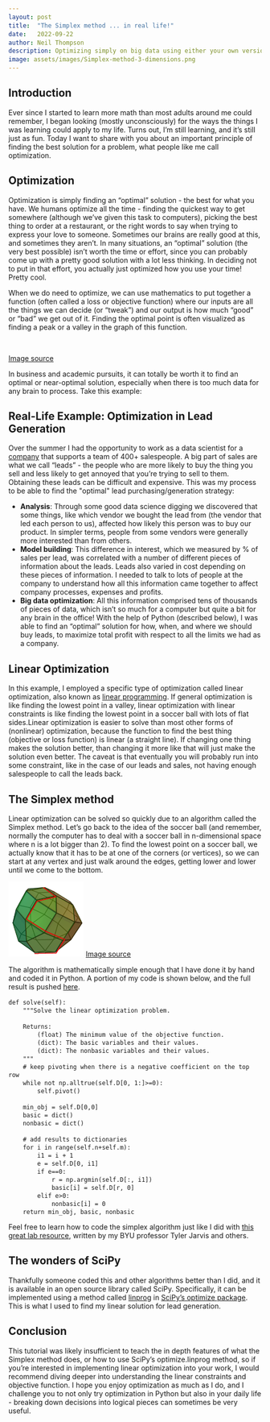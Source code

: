 ```yaml
---
layout: post
title:  "The Simplex method ... in real life!"
date:   2022-09-22
author: Neil Thompson
description: Optimizing simply on big data using either your own version of Simplex or SciPy's linear optimization algorithm
image: assets/images/Simplex-method-3-dimensions.png
---
```


## Introduction
Ever since I started to learn more math than most adults around me could remember, I began looking (mostly unconsciously) for the ways the things I was learning could apply to my life. Turns out, I’m still learning, and it’s still just as fun. Today I want to share with you about an important principle of finding the best solution for a problem, what people like me call optimization.

## Optimization
Optimization is simply finding an “optimal” solution - the best for what you have. We humans optimize all the time - finding the quickest way to get somewhere (although we’ve given this task to computers), picking the best thing to order at a restaurant, or the right words to say when trying to express your love to someone. Sometimes our brains are really good at this, and sometimes they aren’t. In many situations, an “optimal” solution (the very best possible) isn’t worth the time or effort, since you can probably come up with a pretty good solution with a lot less thinking. In deciding not to put in that effort, you actually just optimized how you use your time! Pretty cool. 

When we do need to optimize, we can use mathematics to put together a function (often called a loss or objective function) where our inputs are all the things we can decide (or “tweak”) and our output is how much “good” or “bad” we get out of it. Finding the optimal point is often visualized as finding a peak or a valley in the graph of this function.

<img src="https://www.mathworks.com/help/examples/optim/win64/tutdemo_01.png" alt=""/>

[Image source](https://www.mathworks.com/help/optim/ug/optimization-toolbox-tutorial.html)

In business and academic pursuits, it can totally be worth it to find an optimal or near-optimal solution, especially when there is too much data for any brain to process. 
Take this example:

## Real-Life Example: Optimization in Lead Generation
Over the summer I had the opportunity to work as a data scientist for a [company](https://www.etelequote.com/) that supports a team of 400+ salespeople. A big part of sales are what we call “leads” - the people who are more likely to buy the thing you sell and less likely to get annoyed that you’re trying to sell to them. Obtaining these leads can be difficult and expensive. This was my process to be able to find the "optimal" lead purchasing/generation strategy:

- **Analysis**: Through some good data science digging we discovered that some things, like which vendor we bought the lead from (the vendor that led each person to us), affected how likely this person was to buy our product. In simpler terms, people from some vendors were generally more interested than from others. 
- **Model building**: This difference in interest, which we measured by % of sales per lead, was correlated with a number of different pieces of information about the leads. Leads also varied in cost depending on these pieces of information. I needed to talk to lots of people at the company to understand how all this information came together to affect company processes, expenses and profits. 
- **Big data optimization**: All this information comprised tens of thousands of pieces of data, which isn’t so much for a computer but quite a bit for any brain in the office! With the help of Python (described below), I was able to find an “optimal” solution for how, when, and where we should buy leads, to maximize total profit with respect to all the limits we had as a company.

## Linear Optimization
In this example, I employed a specific type of optimization called linear optimization, also known as [linear programming](https://en.wikipedia.org/wiki/Linear_programming). If general optimization is like finding the lowest point in a valley, linear optimization with linear constraints is like finding the lowest point in a soccer ball with lots of flat sides.Linear optimization is easier to solve than most other forms of (nonlinear) optimization, because the function to find the best thing (objective or loss function) is linear (a straight line). If changing one thing makes the solution better, than changing it more like that will just make the solution even better. The caveat is that eventually you will probably run into some constraint, like in the case of our leads and sales, not having enough salespeople to call the leads back.

## The Simplex method
Linear optimization can be solved so quickly due to an algorithm called the Simplex method. Let’s go back to the idea of the soccer ball (and remember, normally the computer has to deal with a soccer ball in n-dimensional space where n is a lot bigger than 2). To find the lowest point on a soccer ball, we actually know that it has to be at one of the corners (or vertices), so we can start at any vertex and just walk around the edges, getting lower and lower until we come to the bottom. 

<img src="https://github.com/neil826t/stat386-projects/blob/main/assets/images/Simplex-method-3-dimensions.png" alt="" style="width:150px;"/> [Image source](https://commons.wikimedia.org/wiki/File:Simplex-method-3-dimensions.png)

The algorithm is mathematically simple enough that I have done it by hand and coded it in Python. A portion of my code is shown below, and the full result is pushed [here](https://github.com/neil826t/Coursework/blob/main/Applied_and_Computational_Math/simplex.py).

```    
def solve(self):
    """Solve the linear optimization problem.

    Returns:
        (float) The minimum value of the objective function.
        (dict): The basic variables and their values.
        (dict): The nonbasic variables and their values.
    """
    # keep pivoting when there is a negative coefficient on the top row
    while not np.alltrue(self.D[0, 1:]>=0):
        self.pivot()

    min_obj = self.D[0,0]
    basic = dict()
    nonbasic = dict()

    # add results to dictionaries
    for i in range(self.n+self.m):
        i1 = i + 1
        e = self.D[0, i1]
        if e==0:
            r = np.argmin(self.D[:, i1])
            basic[i] = self.D[r, 0]
        elif e>0: 
            nonbasic[i] = 0
    return min_obj, basic, nonbasic
```

Feel free to learn how to code the simplex algorithm just like I did with [this great lab resource](https://acme.byu.edu/00000181-a75c-d9e0-a789-bf7ebd8e0000/simplex-pdf), written by my BYU professor Tyler Jarvis and others.


## The wonders of SciPy
Thankfully someone coded this and other algorithms better than I did, and it is available in an open source library called SciPy. Specifically, it can be implemented using a method called [linprog](https://docs.scipy.org/doc/scipy/reference/generated/scipy.optimize.linprog.html) in [SciPy’s optimize package](https://docs.scipy.org/doc/scipy/reference/optimize.html?highlight=optimize#module-scipy.optimize). This is what I used to find my linear solution for lead generation.

## Conclusion
This tutorial was likely insufficient to teach the in depth features of what the Simplex method does, or how to use SciPy’s optimize.linprog method, so if you’re interested in implementing linear optimization into your work, I would recommend diving deeper into understanding the linear constraints and objective function. I hope you enjoy optimization as much as I do, and I challenge you to not only try optimization in Python but also in your daily life - breaking down decisions into logical pieces can sometimes be very useful.

